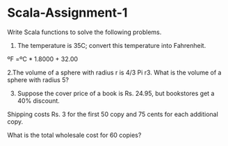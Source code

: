 # Scala-Assignment-1
Write Scala functions to solve the following problems. 


1. The temperature is 35C; convert this temperature into Fahrenheit.

ºF =ºC * 1.8000 + 32.00



2.The volume of a sphere with radius r is 4/3 Pi r3. What is the volume of a sphere with radius 5?



3. Suppose the cover price of a book is Rs. 24.95, but bookstores get a 40% discount. 

Shipping costs Rs. 3 for the first 50 copy and 75 cents for each additional copy. 

What is the total wholesale cost for 60 copies?

